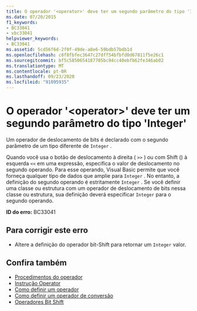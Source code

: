 ```yaml
---
title: O operador '<operator>' deve ter um segundo parâmetro do tipo 'Integer'
ms.date: 07/20/2015
f1_keywords:
- BC33041
- vbc33041
helpviewer_keywords:
- BC33041
ms.assetid: 5cd56f6d-2f0f-49de-a8e6-59bdb57bdb1d
ms.openlocfilehash: c8f8fbfec3647c27dff54bfbfd0d67811f5e26c1
ms.sourcegitcommit: bf5c5850654187705bc94cc40ebfb62fe346ab02
ms.translationtype: MT
ms.contentlocale: pt-BR
ms.lasthandoff: 09/23/2020
ms.locfileid: "91095935"
---
```

# <a name="operator-operator-must-have-a-second-parameter-of-type-integer"></a>O operador '\<operator>' deve ter um segundo parâmetro do tipo 'Integer'

Um operador de deslocamento de bits é declarado com o segundo parâmetro de um tipo diferente de `Integer` .  
  
 Quando você usa o botão de deslocamento à direita ( `>>` ) ou com Shift () à esquerda `<<` em uma expressão, especifica o valor de deslocamento no segundo operando. Para esse operando, Visual Basic permite que você forneça qualquer tipo de dados que amplie para `Integer` . No entanto, a definição do segundo operando é estritamente `Integer` . Se você definir uma classe ou estrutura com um operador de deslocamento de bits nessa classe ou estrutura, sua definição deverá especificar `Integer` para o segundo operando.  
  
 **ID do erro:** BC33041  
  
## <a name="to-correct-this-error"></a>Para corrigir este erro  
  
- Altere a definição do operador bit-Shift para retornar um `Integer` valor.  
  
## <a name="see-also"></a>Confira também

- [Procedimentos do operador](../programming-guide/language-features/procedures/operator-procedures.md)
- [Instrução Operator](../language-reference/statements/operator-statement.md)
- [Como definir um operador](../programming-guide/language-features/procedures/how-to-define-an-operator.md)
- [Como definir um operador de conversão](../programming-guide/language-features/procedures/how-to-define-a-conversion-operator.md)
- [Operadores Bit Shift](../language-reference/operators/bit-shift-operators.md)

